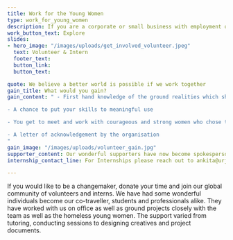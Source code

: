 ```yaml
---
title: Work for the Young Women
type: work_for_young_women
description: If you are a corporate or small business with employment opportunities, check out our job portal where you could post about your job openings as well as find cv’s the young women with competent skills
work_button_text: Explore
slides:
- hero_image: "/images/uploads/get_involved_volunteer.jpeg"
  text: Volunteer & Intern
  footer_text: 
  button_link: 
  button_text: 

quote: We believe a better world is possible if we work together
gain_title: What would you gain?
gain_content: " - First hand knowledge of the ground realities which shape many decisions, schemes and policies

- A chance to put your skills to meaningful use

- You get to meet and work with courageous and strong women who chose to live their life with dignity

- A letter of acknowledgement by the organisation
"
gain_image: "/images/uploads/volunteer_gain.jpg"
supporter_content: Our wonderful supporters have now become spokespersons for the homeless young women! Be a part of this experience!
internship_contact_line: For Internships please reach out to ankita@urjatrust.org

---
```

If you would like to be a changemaker, donate your time and join our global community of volunteers and interns. We have had some wonderful individuals become our co-traveller, students and professionals alike. They have worked with us on office as well as ground projects closely with the team as well as the homeless young women. The support varied from tutoring, conducting sessions to designing creatives and project documents. 
